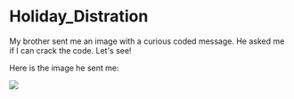 Holiday_Distration
==================

My brother sent me an image with a curious coded message.  He asked me if I can
crack the code.  Let's see!


Here is the image he sent me:

![](https://github.com/Who8MyLunch/Holiday_Distration/blob/master/IMG_20131220_145924~2.jpg?raw=true)



